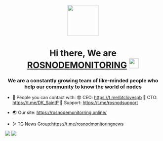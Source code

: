 <div id="header" align="center">
  <img src="https://static.tildacdn.com/tild6163-3237-4131-b730-303562373762/photo_2021-09-14_13-.jpg" width="100"/>
</div>

<h1 align="center">Hi there, We are <a href="https://rosnodemonitorring.online/" target="_blank">ROSNODEMONITORING</a> 
<img src="https://github.com/blackcater/blackcater/raw/main/images/Hi.gif" height="32"/></h1>
<h3 align="center">We are a constantly growing team of like-minded people who help our community to know the world of nodes</h3>


- 💬 People you can contact with: 
😎 CEO: https://t.me/btclovespb
🧐 CTO: https://t.me/DK_SaintP
👷 Support: https://t.me/rosnodsupport

- 🌏 Our site: https://rosnodemonitorring.online/
- ▷ TG News Group:https://t.me/rosnodmonitoringnews

<img src="https://i.ibb.co/kJn1vPp/111.jpg" />
<img src="https://i.ibb.co/tCMpFBJ/222.jpg" />
